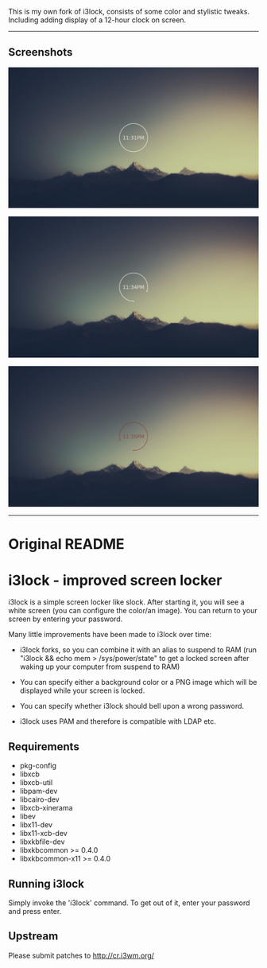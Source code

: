 This is my own fork of i3lock, consists of some color and stylistic tweaks. Including adding display of a 12-hour clock on screen. 

---
## Screenshots
![Default state](/screenshots/lockscreen.png?raw=true "Default")

![On key press](/screenshots/lockscreenkeypress.png?raw=true "Key press")

![On escape or backspace](/screenshots/lockscreenesc.png?raw=true "Escape")

---

Original README
===============
i3lock - improved screen locker
===============================
i3lock is a simple screen locker like slock. After starting it, you will
see a white screen (you can configure the color/an image). You can return
to your screen by entering your password.

Many little improvements have been made to i3lock over time:

- i3lock forks, so you can combine it with an alias to suspend to RAM
  (run "i3lock && echo mem > /sys/power/state" to get a locked screen
   after waking up your computer from suspend to RAM)

- You can specify either a background color or a PNG image which will be
  displayed while your screen is locked.

- You can specify whether i3lock should bell upon a wrong password.

- i3lock uses PAM and therefore is compatible with LDAP etc.

Requirements
------------
- pkg-config
- libxcb
- libxcb-util
- libpam-dev
- libcairo-dev
- libxcb-xinerama
- libev
- libx11-dev
- libx11-xcb-dev
- libxkbfile-dev
- libxkbcommon >= 0.4.0
- libxkbcommon-x11 >= 0.4.0

Running i3lock
-------------
Simply invoke the 'i3lock' command. To get out of it, enter your password and
press enter.

Upstream
--------
Please submit patches to http://cr.i3wm.org/
